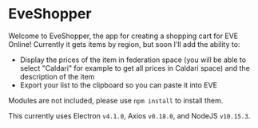 # EveShopper

Welcome to EveShopper, the app for creating a shopping cart for EVE Online! Currently it gets items by region, but soon I'll add the ability to:

- Display the prices of the item in federation space (you will be able to select "Caldari" for example to get all prices in Caldari space) and the description of the item
- Export your list to the clipboard so you can paste it into EVE

Modules are not included, please use `npm install` to install them.

This currently uses Electron `v4.1.0`, Axios `v0.18.0`, and NodeJS `v10.15.3`.

